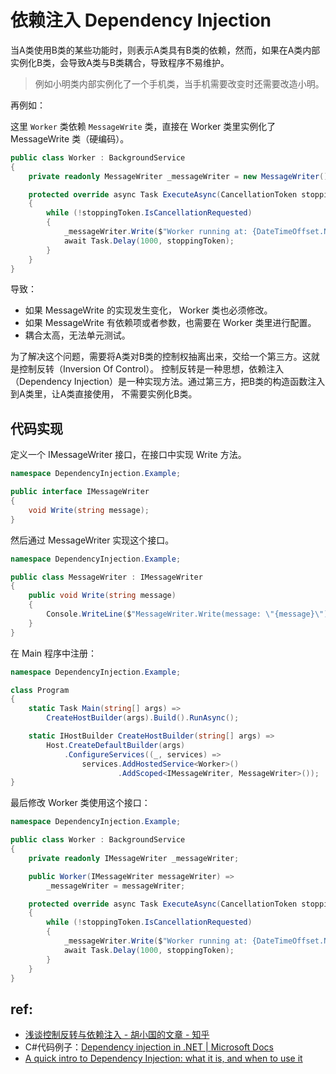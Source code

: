 # 依赖注入 Dependency Injection

当A类使用B类的某些功能时，则表示A类具有B类的依赖，然而，如果在A类内部实例化B类，会导致A类与B类耦合，导致程序不易维护。

> 例如小明类内部实例化了一个手机类，当手机需要改变时还需要改造小明。

再例如：

这里 `Worker` 类依赖 `MessageWrite` 类，直接在 Worker 类里实例化了 MessageWrite 类（硬编码）。

```c#
public class Worker : BackgroundService
{
    private readonly MessageWriter _messageWriter = new MessageWriter();

    protected override async Task ExecuteAsync(CancellationToken stoppingToken)
    {
        while (!stoppingToken.IsCancellationRequested)
        {
            _messageWriter.Write($"Worker running at: {DateTimeOffset.Now}");
            await Task.Delay(1000, stoppingToken);
        }
    }
}
```

导致：

* 如果 MessageWrite 的实现发生变化， Worker 类也必须修改。
* 如果 MessageWrite 有依赖项或者参数，也需要在 Worker 类里进行配置。
* 耦合太高，无法单元测试。

为了解决这个问题，需要将A类对B类的控制权抽离出来，交给一个第三方。这就是控制反转（Inversion Of Control）。
控制反转是一种思想，依赖注入（Dependency Injection）是一种实现方法。通过第三方，把B类的构造函数注入到A类里，让A类直接使用，
不需要实例化B类。

## 代码实现

定义一个 IMessageWriter 接口，在接口中实现 Write 方法。

```c#
namespace DependencyInjection.Example;

public interface IMessageWriter
{
    void Write(string message);
}
```

然后通过 MessageWriter 实现这个接口。

```C#
namespace DependencyInjection.Example;

public class MessageWriter : IMessageWriter
{
    public void Write(string message)
    {
        Console.WriteLine($"MessageWriter.Write(message: \"{message}\")");
    }
}
```

在 Main 程序中注册：

```c#
namespace DependencyInjection.Example;

class Program
{
    static Task Main(string[] args) =>
        CreateHostBuilder(args).Build().RunAsync();

    static IHostBuilder CreateHostBuilder(string[] args) =>
        Host.CreateDefaultBuilder(args)
            .ConfigureServices((_, services) =>
                services.AddHostedService<Worker>()
                        .AddScoped<IMessageWriter, MessageWriter>());
}
```

最后修改 Worker 类使用这个接口：

```c#
namespace DependencyInjection.Example;

public class Worker : BackgroundService
{
    private readonly IMessageWriter _messageWriter;

    public Worker(IMessageWriter messageWriter) =>
        _messageWriter = messageWriter;

    protected override async Task ExecuteAsync(CancellationToken stoppingToken)
    {
        while (!stoppingToken.IsCancellationRequested)
        {
            _messageWriter.Write($"Worker running at: {DateTimeOffset.Now}");
            await Task.Delay(1000, stoppingToken);
        }
    }
}
```

## ref:
* [浅谈控制反转与依赖注入 - 胡小国的文章 - 知乎](https://zhuanlan.zhihu.com/p/33492169)
* C#代码例子：[Dependency injection in .NET | Microsoft Docs](https://docs.microsoft.com/en-us/dotnet/core/extensions/dependency-injection)
* [A quick intro to Dependency Injection: what it is, and when to use it](https://www.freecodecamp.org/news/a-quick-intro-to-dependency-injection-what-it-is-and-when-to-use-it-7578c84fa88f/)
